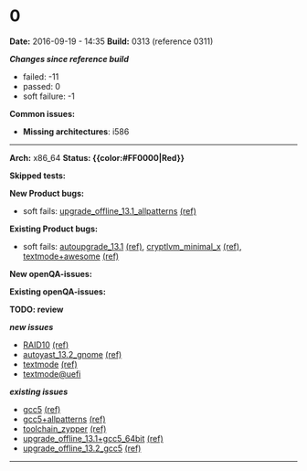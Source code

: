 # 0


**Date:** 2016-09-19 - 14:35
**Build:** 0313 (reference 0311)

***Changes since reference build***

* failed: -11
* passed: 0
* soft failure: -1


**Common issues:**

 * **Missing architectures**: i586

---

**Arch:** x86_64
**Status: {{color:#FF0000|Red}}**

**Skipped tests:**



**New Product bugs:**

* soft fails: [upgrade_offline_13.1_allpatterns](https://openqa.opensuse.org/tests/169809) [(ref)](https://openqa.opensuse.org/tests/169614 "Previous test")


**Existing Product bugs:**

* soft fails: [autoupgrade_13.1](https://openqa.opensuse.org/tests/169791) [(ref)](https://openqa.opensuse.org/tests/169596 "Previous test"), [cryptlvm_minimal_x](https://openqa.opensuse.org/tests/169797) [(ref)](https://openqa.opensuse.org/tests/169602 "Previous test"), [textmode+awesome](https://openqa.opensuse.org/tests/169828) [(ref)](https://openqa.opensuse.org/tests/169633 "Previous test")


**New openQA-issues:**



**Existing openQA-issues:**



**TODO: review**

***new issues***

* [RAID10](https://openqa.opensuse.org/tests/169785 "Failed modules: bootloader") [(ref)](https://openqa.opensuse.org/tests/169590 "Previous test")
* [autoyast_13.2_gnome](https://openqa.opensuse.org/tests/169793 "Failed modules: desktop_mainmenu") [(ref)](https://openqa.opensuse.org/tests/169598 "Previous test")
* [textmode](https://openqa.opensuse.org/tests/169827 "Failed modules: snapper_undochange") [(ref)](https://openqa.opensuse.org/tests/169632 "Previous test")
* [textmode@uefi](https://openqa.opensuse.org/tests/169828 "Failed modules: bootloader_uefi")


***existing issues***

* [gcc5](https://openqa.opensuse.org/tests/169823 "Failed modules: addon_products_leap") [(ref)](https://openqa.opensuse.org/tests/169628 "Previous test")
* [gcc5+allpatterns](https://openqa.opensuse.org/tests/169824 "Failed modules: addon_products_leap") [(ref)](https://openqa.opensuse.org/tests/169629 "Previous test")
* [toolchain_zypper](https://openqa.opensuse.org/tests/169829 "Failed modules: addon_products_leap") [(ref)](https://openqa.opensuse.org/tests/169634 "Previous test")
* [upgrade_offline_13.1+gcc5_64bit](https://openqa.opensuse.org/tests/169807 "Failed modules: addon_products_leap") [(ref)](https://openqa.opensuse.org/tests/169612 "Previous test")
* [upgrade_offline_13.2_gcc5](https://openqa.opensuse.org/tests/169812 "Failed modules: addon_products_leap") [(ref)](https://openqa.opensuse.org/tests/169617 "Previous test")



---
